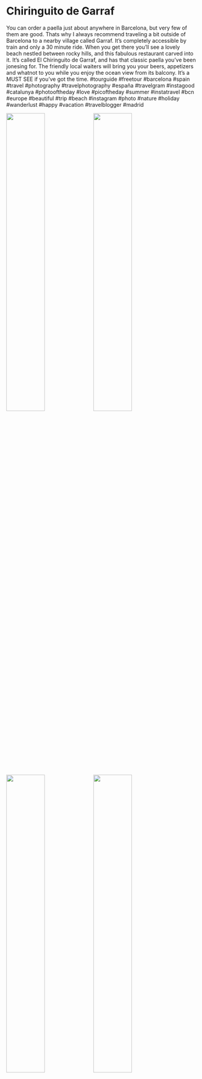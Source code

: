 # Chiringuito de Garraf

You can order a paella just about anywhere in Barcelona, but very few of them are good. Thats why I always recommend traveling a bit outside of Barcelona to a nearby village called Garraf. It’s completely accessible by train and only a 30 minute ride. When you get there you’ll see a lovely beach nestled between rocky hills, and this fabulous restaurant carved into it. It’s called El Chiringuito de Garraf, and has that classic paella you’ve been jonesing for. The friendly local waiters will bring you your beers, appetizers and whatnot to you while you enjoy the ocean view from its balcony. It’s a MUST SEE if you’ve got the time. #tourguide #freetour #barcelona #spain #travel #photography #travelphotography #españa #travelgram #instagood #catalunya #photooftheday #love #picoftheday #summer #instatravel #bcn #europe #beautiful #trip #beach #instagram #photo #nature #holiday #wanderlust #happy #vacation #travelblogger #madrid

<img src="https://github.com/pauldavidfisher/tytoursbarcelona/assets/9111095/28990127-16ae-4217-a07c-aed5a4d98824" width="45%"></img> <img src="https://github.com/pauldavidfisher/tytoursbarcelona/assets/9111095/3e974a68-71da-4bba-ace6-d051a795865e" width="45%"></img> <img src="https://github.com/pauldavidfisher/tytoursbarcelona/assets/9111095/8600c958-d1cb-4f69-9f27-3ebc7217a307" width="45%"></img> <img src="https://github.com/pauldavidfisher/tytoursbarcelona/assets/9111095/2d1a23b2-6529-445a-8d42-2e7297ae5e64" width="45%"></img> 
